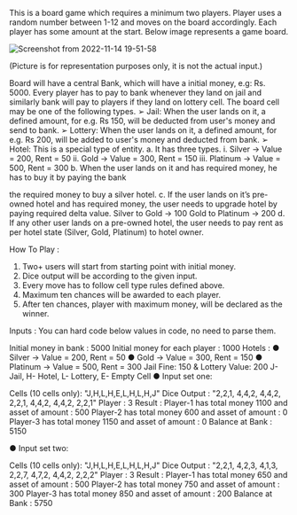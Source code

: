 This is a board game which requires a minimum two players. Player uses a random number between
1-12 and moves on the board accordingly. Each player has some amount at the start. Below image
represents a game board.


![Screenshot from 2022-11-14 19-51-58](https://user-images.githubusercontent.com/71812923/201683976-8041ec82-346d-4fd5-8451-46fe675ea4a4.png)

(Picture is for representation purposes only, it is not the actual input.)



Board will have a central Bank, which will have a initial money, e.g: Rs. 5000. Every player has to pay to
bank whenever they land on jail and similarly bank will pay to players if they land on lottery cell. The
board cell may be one of the following types.
➢ Jail: When the user lands on it, a defined amount, for e.g. Rs 150, will be deducted from user's
money and send to bank.
➢ Lottery: When the user lands on it, a defined amount, for e.g. Rs 200, will be added to user's
money and deducted from bank.
➢ Hotel: This is a special type of entity.
a. It has three types.
i. Silver -> Value = 200, Rent = 50
ii. Gold -> Value = 300, Rent = 150
iii. Platinum -> Value = 500, Rent = 300
b. When the user lands on it and has required money, he has to buy it by paying the bank

the required money to buy a silver hotel.
c. If the user lands on it’s pre-owned hotel and has required money, the user needs to
upgrade hotel by paying required delta value.
Silver to Gold -> 100
Gold to Platinum -> 200
d. If any other user lands on a pre-owned hotel, the user needs to pay rent as per hotel
state (Silver, Gold, Platinum) to hotel owner.

How To Play :
1. Two+ users will start from starting point with initial money.
2. Dice output will be according to the given input.
3. Every move has to follow cell type rules defined above.
4. Maximum ten chances will be awarded to each player.
5. After ten chances, player with maximum money, will be declared as the winner.

Inputs :
You can hard code below values in code, no need to parse them.

Initial money in bank : 5000
Initial money for each player : 1000
Hotels :
● Silver -> Value = 200, Rent = 50
● Gold -> Value = 300, Rent = 150
● Platinum -> Value = 500, Rent = 300
Jail Fine: 150 & Lottery Value: 200
J- Jail, H- Hotel, L- Lottery, E- Empty Cell
● Input set one:

Cells (10 cells only): "J,H,L,H,E,L,H,L,H,J"
Dice Output : "2,2,1, 4,4,2, 4,4,2, 2,2,1, 4,4,2, 4,4,2, 2,2,1"
Player : 3
Result :
Player-1 has total money 1100 and asset of amount : 500
Player-2 has total money 600 and asset of amount : 0
Player-3 has total money 1150 and asset of amount : 0
Balance at Bank : 5150

● Input set two:

Cells (10 cells only): "J,H,L,H,E,L,H,L,H,J"
Dice Output : "2,2,1, 4,2,3, 4,1,3, 2,2,7, 4,7,2, 4,4,2, 2,2,2"
Player : 3
Result :
Player-1 has total money 650 and asset of amount : 500
Player-2 has total money 750 and asset of amount : 300
Player-3 has total money 850 and asset of amount : 200
Balance at Bank : 5750
